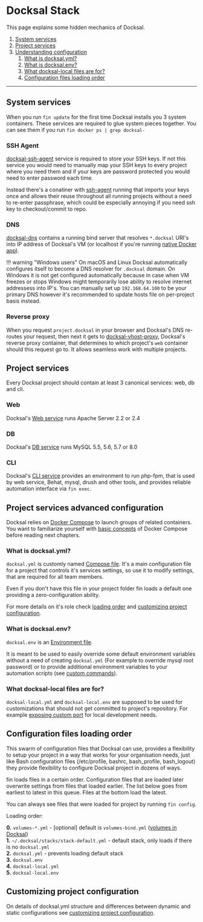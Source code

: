 # Docksal Stack

This page explains some hidden mechanics of Docksal.

1. [System services](#docksal-system-services)
2. [Project services](#docksal-project-services)
3. [Understanding configuration](#understanding-configuration)
    1. [What is docksal.yml?](#docksal-yml)
    2. [What is docksal.env?](#docksal-env)
    3. [What docksal-local files are for?](#docksal-local)
    4. [Configuration files loading order](#loading-order)

---

<a name="docksal-system-services"></a>
## System services

When you run `fin update` for the first time Docksal installs you 3 system containers.
These services are required to glue system pieces together.
You can see them if you run `fin docker ps | grep docksal-`

### SSH Agent

[docksal-ssh-agent](https://github.com/docksal/service-ssh-agent) service is required to store your SSH keys. If not this service you would need
to manually map your SSH keys to every project where you need them and if your keys
are password protected you would need to enter password each time.

Instead there's a conatiner with [ssh-agent](https://github.com/docksal/service-ssh-agent) running
that imports your keys once and allows their reuse throughout all running projects
without a need to re-enter passphrase, which could be especially annoying if you need
ssh key to checkout/commit to repo.

### DNS

[docksal-dns](https://github.com/docksal/service-dns) contains a running bind server that resolves `*.docksal` URI's into IP address
of Docksal's VM (or localhost if you're running [native Docker app](env-setup-native.md)).

!!! warning "Windows users"
    On macOS and Linux Docksal automatically configures itself to become a DNS resolver for `.docksal` domain. On Windows it is not get configured automatically because in case when VM freezes or stops Windows might temporarily lose ability to resolve internet addressess into IP's. You can manually set up `192.168.64.100` to be your primary DNS however it's recommended to update hosts file on per-project basis instead.

### Reverse proxy

When you request `project.docksal` in your browser and Docksal's DNS re-routes your request, then next it gets
to [docksal-vhost-proxy](https://github.com/docksal/service-vhost-proxy), Docksal's reverse proxy container, that determines to which project's `web` container
should this request go to. It allows seamless work with multiple projects.

<a name="docksal-project-services"></a>
## Project services

Every Docksal project should contain at least 3 canonical services: web, db and cli.

### Web

Docksal's [Web service](https://github.com/docksal/service-web) runs Apache Server 2.2 or 2.4

### DB

Docksal's [DB service](https://github.com/docksal/service-db) runs MySQL 5.5, 5.6, 5.7 or 8.0

### CLI

Docksal's [CLI service](https://github.com/docksal/service-cli) provides an environment to run php-fpm,
that is used by web service, Behat, mysql, drush and other tools, and provides reliable automation
interface via `fin exec`.

<a name="understanding-configuration"></a>
## Project services advanced configuration

Docksal relies on [Docker Compose](https://docs.docker.com/compose/) to launch groups of related containers.
You want to familiarize yourself with [basic concepts](https://docs.docker.com/compose/overview/) of Docker Compose
before reading next chapters.

<a name="docksal-yml"></a>
### What is docksal.yml?

`docksal.yml` is customly named [Compose file](https://docs.docker.com/compose/compose-file/).
It's a main configuration file for a project that controls it's services settings, so use it to
modify settings, that are required for all team members.

Even if you don't have this file in your project folder fin loads a default one providing a zero-configuration ability.

For more details on it's role check [loading order](#loading-order) and [customizing project configuration](project-customize.md).

<a name="docksal-env"></a>
### What is docksal.env?

`docksal.env` is an [Environment file](https://docs.docker.com/compose/env-file/).

It is meant to be used to easily override some default environment variables without a need of
creating `docksal.yml` (For example to override mysql root password) or to provide additional environment
variables to your automation scripts (see [custom commands](custom-commands.md)).

<a name="docksal-local"></a>
### What docksal-local files are for?

`docksal-local.yml` and `docksal-local.env` are supposed to be used for customizations that should not
get committed to project's repository. For example [exposing custom port](expose-port.md) for local development needs.

<a name="loading-order"></a>
## Configuration files loading order

This swarm of configuration files that Docksal can use, provides a flexibility to setup your
project in a way that works for your organisation needs, just like Bash configuration files
(/etc/profile, bashrc, bash_profile, bash_logout) they provide flexibility to configure Docksal
project in dozens of ways.

fin loads files in a certain order. Configuration files that are loaded later overwrite settings
from files that loaded earlier. The list below goes from earliest to latest in this queue.
Files at the bottom load the latest.

You can always see files that were loaded for project by running `fin config`.

Loading order:

**0.** `volumes-*.yml` - [optional] default is `volumes-bind.yml` ([volumes in Docksal](docksal-volumes.md))  
**1.** `~/.docksal/stacks/stack-default.yml` - default stack, only loads if there is no `docksal.yml`  
**2.** `docksal.yml` - prevents loading default stack  
**3.** `docksal.env`  
**4.** `docksal-local.yml`  
**5.** `docksal-local.env`

## Customizing project configuration

On details of docksal.yml structure and differences between dynamic and static configurations see [customizing project configuration](project-customize.md).
